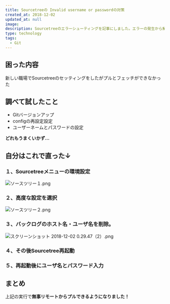 ```yaml
---
title: Sourcetreeの Invalid username or passwordの対策
created_at: 2018-12-02
updated_at: null
image:
description: Sourcetreeのエラーシューティングを記事にしました。エラーの発生から解決までを記事にしています。
type: technology
tags:
  - Git
---
```


## 困った内容

新しい職場でSourcetreeのセッティングをしたがプルとフェッチができなかった

## 調べて試したこと

- Gitバージョンアップ
- configの再設定設定
- ユーザーネームとパスワードの設定

**どれもうまくいかず…**

## 自分はこれで直った↓

### １、Sourcetreeメニューの環境設定

![ソースツリー１.png](https://qiita-image-store.s3.amazonaws.com/0/199085/45a8452a-d557-7fcf-cd06-4b02e9e11ac3.png)

### ２、高度な設定を選択

![ソースツリー２.png](https://qiita-image-store.s3.amazonaws.com/0/199085/11c737cc-83fe-dd3e-128c-7a75bfebb66e.png)

### ３、バックログのホスト名・ユーザ名を削除。

![スクリーンショット 2018-12-02 0.29.47（2）.png](https://qiita-image-store.s3.amazonaws.com/0/199085/05dc3364-4412-1e36-7476-d8e3e3dfae2f.png)

### ４、その後Sourcetree再起動

### ５、再起動後にユーザ名とパスワード入力

## まとめ

上記の実行で**無事リモートからプルできるようになりました！**

